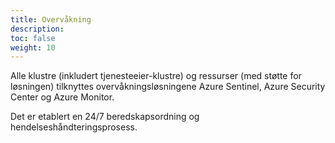 ```yaml
---
title: Overvåkning
description: 
toc: false
weight: 10
---
```


Alle klustre (inkludert tjenesteeier-klustre) og ressurser (med støtte for løsningen) tilknyttes overvåkningsløsningene
Azure Sentinel, Azure Security Center og Azure Monitor.

Det er etablert en 24/7 beredskapsordning og hendelseshåndteringsprosess.
